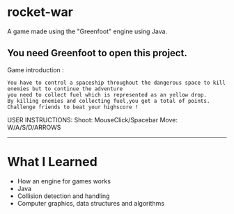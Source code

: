 # rocket-war

A game made using the "Greenfoot" engine using Java.

You need Greenfoot to open this project.
-----------------------------------------------------------------------------------------------------------------------

Game introduction : 

	You have to control a spaceship throughout the dangerous space to kill enemies but to continue the adventure 
	you need to collect fuel which is represented as an yellow drop. 
	By killing enemies and collecting fuel,you get a total of points. 
	Challenge friends to beat your highscore !
  
USER INSTRUCTIONS: 
Shoot: MouseClick/Spacebar
Move: W/A/S/D/ARROWS

-----------------------------------------------------------------------------------------------------------------------

# What I Learned

* How an engine for games works
* Java
* Collision detection and handling
* Computer graphics, data structures and algorithms
